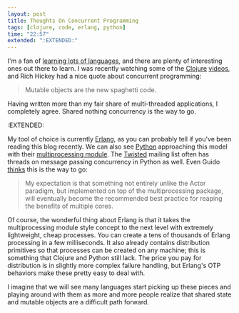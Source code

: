 ```yaml
---
layout: post
title: Thoughts On Concurrent Programming
tags: [clojure, code, erlang, python]
time: "22:57"
extended: ":EXTENDED:"
---
```


I'm a fan of [learning lots of languages](https://metajack.im/2008/10/22/be-multi-lingual-and-learn-a-new-language/), and there are plenty of interesting ones out there to learn.  I was recently watching some of the [Clojure](http://clojure.org/) [videos](http://clojure.blip.tv), and Rich Hickey had a nice quote about concurrent programming:

> Mutable objects are the new spaghetti code.

Having written more than my fair share of multi-threaded applications, I completely agree.  Shared nothing concurrency is the way to go.



:EXTENDED:

My tool of choice is currently [Erlang](http://www.erlang.org), as you can probably tell if you've been reading this blog recently.  We can also see [Python](http://www.python.org) approaching this model with their [multiprocessing module](http://www.python.org/doc/current/library/multiprocessing.html).  The [Twisted](http://www.twistedmatrix.com) mailing list often has threads on message passing concurrency in Python as well.  Even Guido [thinks](http://moderator.appspot.com/#15/e=c9&t=ff&q=2f40&v=4) this is the way to go:

> My expectation is that something not entirely unlike the Actor paradigm, but implemented on top of the multiprocessing package, will eventually become the recommended best practice for reaping the benefits of multiple cores.

Of course, the wonderful thing about Erlang is that it takes the multiprocessing module style concept to the next level with extremely lightweight, cheap processes.  You can create a tens of thousands of Erlang processing in a few milliseconds.  It also already contains distribution primitives so that processes can be created on any machine; this is something that Clojure and Python still lack.  The price you pay for distribution is in slightly more complex failure handling, but Erlang's OTP behaviors make these pretty easy to deal with.

I imagine that we will see many languages start picking up these pieces and playing around with them as more and more people realize that shared state and mutable objects are a difficult path forward.
